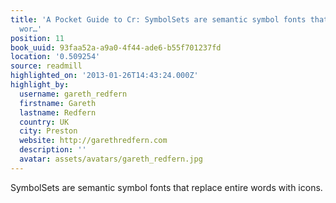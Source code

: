 ```yaml
---
title: 'A Pocket Guide to Cr: SymbolSets are semantic symbol fonts that replace entire
  wor…'
position: 11
book_uuid: 93faa52a-a9a0-4f44-ade6-b55f701237fd
location: '0.509254'
source: readmill
highlighted_on: '2013-01-26T14:43:24.000Z'
highlight_by:
  username: gareth_redfern
  firstname: Gareth
  lastname: Redfern
  country: UK
  city: Preston
  website: http://garethredfern.com
  description: ''
  avatar: assets/avatars/gareth_redfern.jpg
---
```


SymbolSets are semantic symbol fonts that replace entire words with icons.